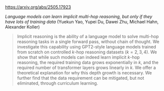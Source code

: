 https://arxiv.org/abs/2505.17923

*Language models can learn implicit multi-hop reasoning, but only if they have lots of training data* (Yuekun Yao, Yupei Du, Dawei Zhu, Michael Hahn, Alexander Koller)

> Implicit reasoning is the ability of a language model to solve multi-hop reasoning tasks in a single forward pass, without chain of thought. We investigate this capability using GPT2-style language models trained from scratch on controlled $k$-hop reasoning datasets ($k = 2, 3, 4$). We show that while such models can indeed learn implicit $k$-hop reasoning, the required training data grows exponentially in $k$, and the required number of transformer layers grows linearly in $k$. We offer a theoretical explanation for why this depth growth is necessary. We further find that the data requirement can be mitigated, but not eliminated, through curriculum learning.

